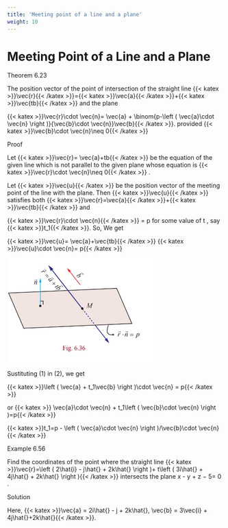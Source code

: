 ```yaml
---
title: 'Meeting point of a line and a plane'
weight: 10
---
```


# Meeting Point of a Line and a Plane
 
 Theorem 6.23

 The position vector of the point of intersection of the straight line {{< katex >}}\vec{r}{{< /katex >}}={{< katex >}}\vec{a}{{< /katex >}}+{{< katex >}}\vec{tb}{{< /katex >}} and the plane

 {{< katex >}}\vec{r}\cdot \vec{n}= \vec{a} + \binom{p-\left ( \vec{a}\cdot \vec{n} \right )}{\vec{b}\cdot \vec{n}}\vec{b}{{< /katex >}}. provided {{< katex >}}\vec{b}\cdot \vec{n}\neq 0{{< /katex >}}

 Proof

 Let {{< katex >}}\vec{r}= \vec{a}+tb{{< /katex >}} be the equation of the given line which is not parallel to the given plane whose equation is  {{< katex >}}\vec{r}\cdot \vec{n}\neq 0{{< /katex >}} .

 Let {{< katex >}}\vec{u}{{< /katex >}} be the position vector of the meeting point of the line with the plane. Then {{< katex >}}\vec{u}{{< /katex >}} satisfies both {{< katex >}}\vec{r}=\vec{a}{{< /katex >}}+{{< katex >}}\vec{tb}{{< /katex >}} and 
 
 {{< katex >}}\vec{r}\cdot \vec{n}{{< /katex >}} = p for some value of t , say {{< katex >}}t_1{{< /katex >}}. So, We get

 {{< katex >}}\vec{u}= \vec{a}+\vec{tb}{{< /katex >}}
 {{< katex >}}\vec{u}\cdot \vec{n}= p{{< /katex >}}

 ![Figure with 50%](sc06.png "w-50 float-end")

 Sustituting (1) in (2), we get

 {{< katex >}}\left ( \vec{a} + t_1\vec{b} \right )\cdot \vec{n} = p{{< /katex >}}

 or {{< katex >}} \vec{a}\cdot \vec{n} + t_1\left ( \vec{b}\cdot \vec{n} \right )=p{{< /katex >}}

{{< katex >}}t_1=p - \left ( \vec{a}\cdot \vec{n} \right )/\vec{b}\cdot \vec{n}{{< /katex >}}

Example 6.56

Find the coordinates of the point where the straight line {{< katex >}}\vec{r}=\left ( 2\hat{i} - j\hat{} + 2k\hat{} \right )+ t\left ( 3i\hat{} + 4j\hat{} + 2k\hat{} \right ){{< /katex >}} intersects the plane x - y + z − 5= 0 .

Solution

Here, {{< katex >}}\vec{a} = 2i\hat{} - j + 2k\hat{}, \vec{b} = 3\vec{i} + 4j\hat{}+2k\hat{}{{< /katex >}}.